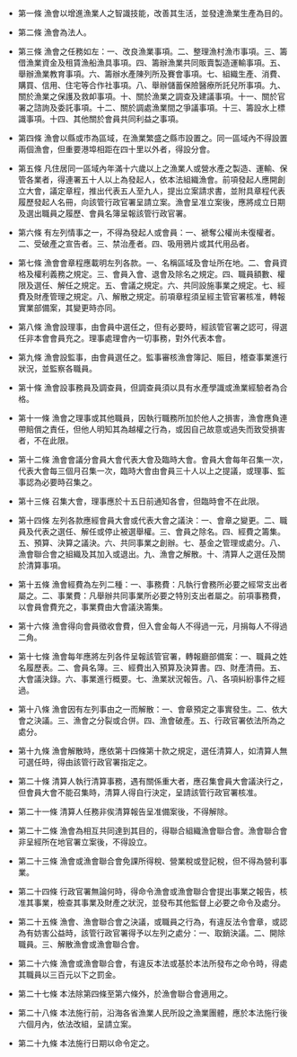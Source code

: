 * 第一條 漁會以增進漁業人之智識技能，改善其生活，並發達漁業生產為目的。

* 第二條 漁會為法人。

* 第三條 漁會之任務如左：一、改良漁業事項。二、整理漁村漁市事項。三、籌借漁業資金及租賃漁船漁具事項。四、籌辦漁業共同販賣製造運輸事項。五、舉辦漁業教育事項。六、籌辦水產陳列所及賽會事項。七、組織生產、消費、購買、信用、住宅等合作社事項。八、舉辦儲蓄保險醫療所託兒所事項。九、關於漁業之保護及救卹事項。十、關於漁業之調查及建議事項。十一、關於官署之諮詢及委託事項。十二、關於調處漁業間之爭議事項。十三、籌設水上標識事項。十四、其他關於會員共同利益之事項。

* 第四條 漁會以縣或市為區域，在漁業繁盛之縣市設置之。同一區域內不得設置兩個漁會，但重要港埠相距在四十里以外者，得設分會。

* 第五條 凡住居同一區域內年滿十六歲以上之漁業人或營水產之製造、運輸、保管各業者，得連署五十人以上為發起人，依本法組織漁會。前項發起人應開創立大會，議定章程，推出代表五人至九人，提出立案請求書，並附具章程代表履歷發起人名冊，向該管行政官署呈請立案。漁會呈准立案後，應將成立日期及選出職員之履歷、會員名簿呈報該管行政官署。

* 第六條 有左列情事之一，不得為發起人或會員：一、褫奪公權尚未復權者。二、受破產之宣告者。三、禁治產者。四、吸用鴉片或其代用品者。

* 第七條 漁會會章程應載明左列各款。一、名稱區域及會址所在地。二、會員資格及權利義務之規定。三、會員入會、退會及除名之規定。四、職員額數、權限及選任、解任之規定。五、會議之規定。六、共同設施事業之規定。七、經費及財產管理之規定。八、解散之規定。前項章程須呈經主管官署核准，轉報實業部備案，其變更時亦同。

* 第八條 漁會設理事，由會員中選任之，但有必要時，經該管官署之認可，得選任非本會會員充之。理事處理會內一切事務，對外代表本會。

* 第九條 漁會設監事，由會員選任之。監事審核漁會簿記、賑目，稽查事業進行狀況，並監察各職員。

* 第十條 漁會設事務員及調查員，但調查員須以具有水產學識或漁業經驗者為合格。

* 第十一條 漁會之理事或其他職員，因執行職務所加於他人之損害，漁會應負連帶賠償之責任，但他人明知其為越權之行為，或因自己故意或過失而致受損害者，不在此限。

* 第十二條 漁會會議分會員大會代表大會及臨時大會。會員大會每年召集一次，代表大會每三個月召集一次，臨時大會由會員三十人以上之提議，或理事、監事認為必要時召集之。

* 第十三條 召集大會，理事應於十五日前通知各會，但臨時會不在此限。

* 第十四條 左列各款應經會員大會或代表大會之議決：一、會章之變更。二、職員及代表之選任、解任或停止被選舉權。三、會員之除名。四、經費之籌集。五、預算、決算之議決。六、共同事業之創辦。七、基金之管理或處分。八、漁會聯合會之組織及其加入或退出。九、漁會之解散。十、清算人之選任及關於清算事項。

* 第十五條 漁會經費為左列二種：一、事務費：凡執行會務所必要之經常支出者屬之。二、事業費：凡舉辦共同事業所必要之特別支出者屬之。前項事務費，以會員會費充之，事業費由大會議決籌集。

* 第十六條 漁會得向會員徵收會費，但入會金每人不得過一元，月捐每人不得過二角。

* 第十七條 漁會每年應將左列各件呈報該管官署，轉報廳部備案：一、職員之姓名履歷表。二、會員名簿。三、經費出入預算及決算書。四、財產清冊。五、大會議決錄。六、事業進行概要。七、漁業狀況報告。八、各項糾紛事件之經過。

* 第十八條 漁會因有左列事由之一而解散：一、會章預定之事實發生。二、依大會之決議。三、漁會之分裂或合併。四、漁會破產。五、行政官署依法所為之處分。

* 第十九條 漁會解散時，應依第十四條第十款之規定，選任清算人，如清算人無可選任時，得由該管行政官署指定之。

* 第二十條 清算人執行清算事務，遇有關係重大者，應召集會員大會議決行之，但會員大會不能召集時，清算人得自行決定，呈請該管行政官署核准。

* 第二十一條 清算人任務非俟清算報告呈准備案後，不得解除。

* 第二十二條 漁會為相互共同達到其目的，得聯合組織漁會聯合會。漁會聯合會非呈經所在地官署立案後，不得設立。

* 第二十三條 漁會或漁會聯合會免課所得稅、營業稅或登記稅，但不得為營利事業。

* 第二十四條 行政官署無論何時，得命令漁會或漁會聯合會提出事業之報告，核准其事業，檢查其事業及財產之狀況，並發布其他監督上必要之命令及處分。

* 第二十五條 漁會、漁會聯合會之決議，或職員之行為，有違反法令會章，或認為有妨害公益時，該管行政官署得予以左列之處分：一、取銷決議。二、開除職員。三、解散漁會或漁會聯合會。

* 第二十六條 漁會或漁會聯合會，有違反本法或基於本法所發布之命令時，得處其職員以三百元以下之罰金。

* 第二十七條 本法除第四條至第六條外，於漁會聯合會適用之。

* 第二十八條 本法施行前，沿海各省漁業人民所設之漁業團體，應於本法施行後六個月內，依法改組，呈請立案。

* 第二十九條 本法施行日期以命令定之。

